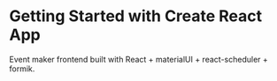 # Getting Started with Create React App

Event maker frontend built with React + materialUI + react-scheduler + formik.
